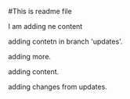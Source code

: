 #This is readme file

I am adding ne content

adding contetn in branch 'updates'.

adding more.

adding content.

adding changes from updates.
